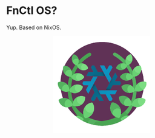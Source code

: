 # FnCtl OS?

Yup. Based on NixOS.

<center><img width="256" height"256" src="./assets/logo.png" alt="logo" /></center>
